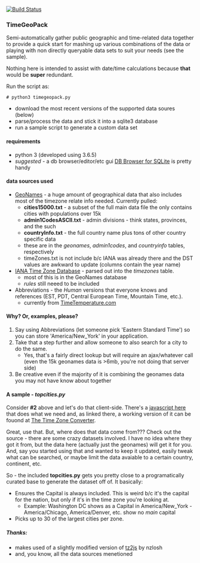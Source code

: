 [![Build Status](https://travis-ci.org/jessedp/timegeopack.svg?branch=master)](https://travis-ci.org/jessedp/timegeopack)

### TimeGeoPack
Semi-automatically gather public geographic and time-related data together 
to provide a quick start for mashing up various combinations of the data 
or playing with non directly queryable data sets to suit your needs 
(see the sample). 

Nothing here is intended to assist with date/time calculations because **that**
would be **super** redundant.


Run the script as:
```angular2html
# python3 timegeopack.py
```

* download the most recent versions of the supported data soures (below) 
* parse/process the data and stick it into a sqlite3 database
* run a sample script to generate a custom data set

#### requirements
* python 3 (developed using 3.6.5)
* _suggested_ - a db browser/editor/etc gui [DB Browser for SQLite](http://sqlitebrowser.org/) is pretty handy


#### data sources used
* [GeoNames](http://www.geonames.org/) - a huge amount of geographical data that also
includes most of the timezone relate info needed. Currently pulled:
    * **cities15000.txt** - a subset of the full main data file the only contains cities with populations over 15k
    * **admin1CodesASCII.txt** - admin divisions - think states, provinces, and the such
    * **countryInfo.txt** - the full country name plus tons of other country specific data
    * these are in the _geonames_, _admin1codes_, and _countryinfo_ tables, respectively
    * timeZones.txt is not include b/c IANA was already there and the DST values are awkward
    to update (columns contain the year name)
* [IANA Time Zone Database](https://www.iana.org/time-zones) - parsed out into the _timezones_ table.
    * most of this is in the GeoNames database
    * _rules_ still neeed to be included
* Abbreviations - the _Human_ versions that everyone knows and references (EST, PDT, Central European Time, Mountain Time, etc.).
    * currently from [TimeTemperature.com](https://www.timetemperature.com/abbreviations/world_time_zone_abbreviations.shtml)
    
    
#### Why? Or, examples, please?
1. Say using Abbreviations (let someone pick 'Eastern Standard Time') 
so you can store 'America/New_York' in your application.  
2. Take that a step further and allow someone to also search for a city to do the same.
    * Yes, that's a fairly direct lookup but will require an ajax/whatever call 
    (even the 15k geonames data is >6mb, you're not doing that server side)
3. Be creative even if the majority of it is combining the geonames data you may not 
    have know about together
    
#### A sample - _topcities.py_
Consider **#2** above and let's do that client-side. There's a [javascript here](https://github.com/thejohnhoffer/ttzc) that does what we need
and, as linked there, a working version of it can be fouond at [The Time Zone Converter](http://www.thetimezoneconverter.com/).

Great, use that. But, where does that data come from??? Check out the source - 
there are some crazy datasets involved. I have no idea where they got it 
from, but the data here (actually just the geonames) will get it for you. 
And, say you started using that and wanted to keep it updated, easily tweak
what can be searched, or maybe limit the data avaiable to a certain country,
continent, etc.

So - the included **topcities.py** gets you pretty close to a programatically 
curated base to generate the dataset off of. It basically:
* Ensures the Capital is always included. This is weird b/c it's the capital for the nation, 
but only if it's in the time zone you're looking at.
    * Example: Washington DC shows as a Capital in America/New_York - 
    America/Chicago, America/Denver, etc. show no _main_ capital
* Picks up to 30 of the largest cities per zone.            
    
    


##### Thanks:
* makes used of a slightly modified version of [tz2js](https://github.com/nzlosh/tz2js) by nzlosh
* and, you know, all the data sources menetioned